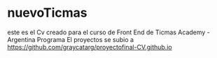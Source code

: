 # nuevoTicmas

este es el Cv creado para el curso de Front End de Ticmas Academy - Argentina Programa 
El proyectos  se subio a 
https://github.com/graycatarg/proyectofinal-CV.github.io



